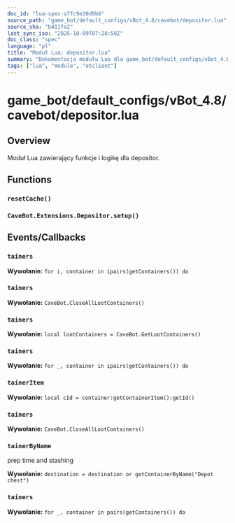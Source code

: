 ```yaml
---
doc_id: "lua-spec-a7fc9e30d9b6"
source_path: "game_bot/default_configs/vBot_4.8/cavebot/depositor.lua"
source_sha: "b411fa2"
last_sync_iso: "2025-10-09T07:28:58Z"
doc_class: "spec"
language: "pl"
title: "Moduł Lua: depositor.lua"
summary: "Dokumentacja modułu Lua dla game_bot/default_configs/vBot_4.8/cavebot/depositor.lua"
tags: ["lua", "module", "otclient"]
---
```


# game_bot/default_configs/vBot_4.8/cavebot/depositor.lua

## Overview

Moduł Lua zawierający funkcje i logikę dla depositor.

## Functions

### `resetCache()`

### `CaveBot.Extensions.Depositor.setup()`

## Events/Callbacks

### `tainers`

**Wywołanie:** `for i, container in ipairs(getContainers()) do`

### `tainers`

**Wywołanie:** `CaveBot.CloseAllLootContainers()`

### `tainers`

**Wywołanie:** `local lootContainers = CaveBot.GetLootContainers()`

### `tainers`

**Wywołanie:** `for _, container in ipairs(getContainers()) do`

### `tainerItem`

**Wywołanie:** `local cId = container:getContainerItem():getId()`

### `tainers`

**Wywołanie:** `CaveBot.CloseAllLootContainers()`

### `tainerByName`

prep time and stashing

**Wywołanie:** `destination = destination or getContainerByName("Depot chest")`

### `tainers`

**Wywołanie:** `for _, container in pairs(getContainers()) do`
